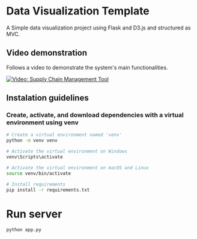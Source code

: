 # Data Visualization Template

A Simple data visualization project using Flask and D3.js and structured as MVC.

## Video demonstration

Follows a video to demonstrate the system's main functionalities.

[![Video: Supply Chain Management Tool](https://i.ytimg.com/an_webp/RznlCw8hIyg/mqdefault_6s.webp?du=3000&sqp=CMD76sEG&rs=AOn4CLCMlA49gbgRKu6NTYvPU_PkU4YHyw)](https://youtu.be/RznlCw8hIyg)


## Instalation guidelines

### Create, activate, and download dependencies with a virtual environment using venv

```bash
# Create a virtual environment named 'venv'
python -m venv venv

# Activate the virtual environment on Windows
venv\Scripts\activate

# Activate the virtual environment on macOS and Linux
source venv/bin/activate

# Install requirements
pip install -r requirements.txt
```

# Run server 
```bash
python app.py
```
